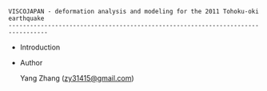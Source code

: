 
	VISCOJAPAN - deformation analysis and modeling for the 2011 Tohoku-oki earthquake
	---------------------------------------------------------------------------------

*	Introduction
	
	




*	Author

	Yang Zhang (zy31415@gmail.com)
